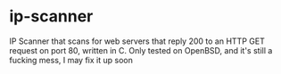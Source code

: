 # ip-scanner
IP Scanner that scans for web servers that reply 200 to an HTTP GET request on port 80, written in C.
Only tested on OpenBSD, and it's still a fucking mess, I may fix it up soon
